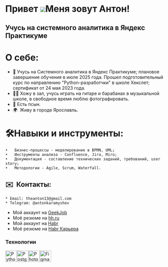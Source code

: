 Привет ![](https://user-images.githubusercontent.com/18350557/176309783-0785949b-9127-417c-8b55-ab5a4333674e.gif)Меня зовут Антон!
=============================================================================================================================

Учусь на системного аналитика в Яндекс Практикуме
-------------------------------------------------

# О себе:  
* 🧠 Учусь на Системного аналитика в Яндекс Практикуме; плановое завершение обучения в июле 2025 года. Прошел подготовительный курс по направлению "Python-разработчки" в школе Хекслет; сертификат от 24 мая 2023 года.
* 🙋‍♂️ Хожу в зал, учусь играть на гитаре и барабанах в музыкальной школе, в свободное время люблю фотографировать. 
* 🐶 Есть псын.
* 🌍  Живу в городе Ярославль.

# 🛠Навыки и инструменты: 
	•	Бизнес-процессы - моделирование в BPMN, UML;
	•	Инструменты анализа - Confluence, Jira, Miro;
	•	Документация - составление технических заданий, требований, user story;
	•	Методологии - Agile, Scrum, Waterfall.

## ✉️  Контакты:
    * Email: theanton13@gmail.com
    * Telegram: @antonkaramyshev
    
* Мой аккаунт на [GeekJob](https://gkjb.ru/gvGM)
* Моё резюме на [hh.ru](https://yaroslavl.hh.ru/applicant/resumes/view?resume=5970c7caff0546182f0039ed1f457565616f65)
* Мой аккаунт на [Habr](https://habr.com/ru/users/theuna/)
* Моё резюме на [Habr Карьера](https://career.habr.com/theuna)

### Технологии
<a href="https://www.python.org/" target="_blank" rel="noreferrer"><img src="https://raw.githubusercontent.com/danielcranney/readme-generator/main/public/icons/skills/python-colored.svg" width="36" height="36" alt="Python" /></a><a href="https://www.postgresql.org/" target="_blank" rel="noreferrer"><img src="https://raw.githubusercontent.com/danielcranney/readme-generator/main/public/icons/skills/postgresql-colored.svg" width="36" height="36" alt="PostgreSQL" /></a><a href="https://www.adobe.com/uk/products/photoshop.html" target="_blank" rel="noreferrer"><img src="https://raw.githubusercontent.com/danielcranney/readme-generator/main/public/icons/skills/photoshop-colored.svg" width="36" height="36" alt="Photoshop" /></a><a href="https://www.figma.com/" target="_blank" rel="noreferrer"><img src="https://raw.githubusercontent.com/danielcranney/readme-generator/main/public/icons/skills/figma-colored.svg" width="36" height="36" alt="Figma" /></a>
</p>
